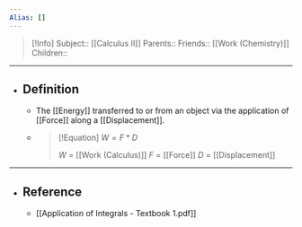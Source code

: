 ```yaml
---
Alias: []
---
```

> [!Info]
> Subject:: [[Calculus II]]
> Parents:: 
> Friends:: [[Work (Chemistry)]]
> Children:: 
---
- ## Definition
	- The [[Energy]] transferred to or from an object via the application of [[Force]] along a [[Displacement]].
	- > [!Equation]
	  > $W=F*D$
	  > 
	  > $W$ = [[Work (Calculus)]]
	  > $F$ = [[Force]]
	  > $D$ = [[Displacement]]
---
- ## Reference
	- [[Application of Integrals - Textbook 1.pdf]]